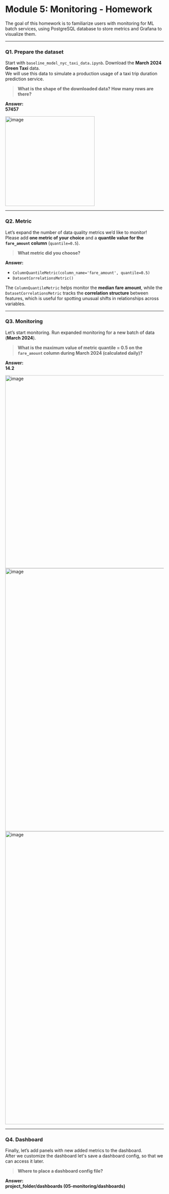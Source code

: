 
# Module 5: Monitoring - Homework

The goal of this homework is to familiarize users with monitoring for ML batch services, using PostgreSQL database to store metrics and Grafana to visualize them.

---

###  Q1. Prepare the dataset

Start with `baseline_model_nyc_taxi_data.ipynb`. Download the **March 2024 Green Taxi** data.  
We will use this data to simulate a production usage of a taxi trip duration prediction service.

> **What is the shape of the downloaded data? How many rows are there?**

 **Answer:**  
**57457**

<img width="284" alt="image" src="https://github.com/user-attachments/assets/7618af22-eaf9-433a-acd2-fe2269cfbb86" />

---

###  Q2. Metric

Let’s expand the number of data quality metrics we’d like to monitor!  
Please add **one metric of your choice** and a **quantile value for the `fare_amount` column** (`quantile=0.5`).

> **What metric did you choose?**

 **Answer:**  
- `ColumnQuantileMetric(column_name='fare_amount', quantile=0.5)`  
- `DatasetCorrelationsMetric()`

The `ColumnQuantileMetric` helps monitor the **median fare amount**, while the `DatasetCorrelationsMetric` tracks the **correlation structure** between features, which is useful for spotting unusual shifts in relationships across variables.

---

###  Q3. Monitoring

Let’s start monitoring. Run expanded monitoring for a new batch of data (**March 2024**).

> **What is the maximum value of metric quantile = 0.5 on the `fare_amount` column during March 2024 (calculated daily)?**

 **Answer:**  
**14.2**

<img width="611" alt="image" src="https://github.com/user-attachments/assets/96dd7992-5fbb-476e-be53-0f00e55acbb5" />
<img width="833" alt="image" src="https://github.com/user-attachments/assets/36d51ed4-8a45-4f8b-a0f9-9f735f550cf2" />
<img width="928" alt="image" src="https://github.com/user-attachments/assets/6e2ec6ac-1c75-47bb-bcc3-b576cd971fea" />



---

###  Q4. Dashboard

Finally, let’s add panels with new added metrics to the dashboard.  
After we customize the dashboard let's save a dashboard config, so that we can access it later.

> **Where to place a dashboard config file?**

 **Answer:**  
**project_folder/dashboards (05-monitoring/dashboards)**

